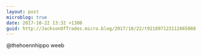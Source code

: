 ```yaml
---
layout: post
microblog: true
date: 2017-10-22 13:32 +1300
guid: http://JacksonOfTrades.micro.blog/2017/10/22/t921897123112665088.html
---
```

@thehoennhippo weeb
